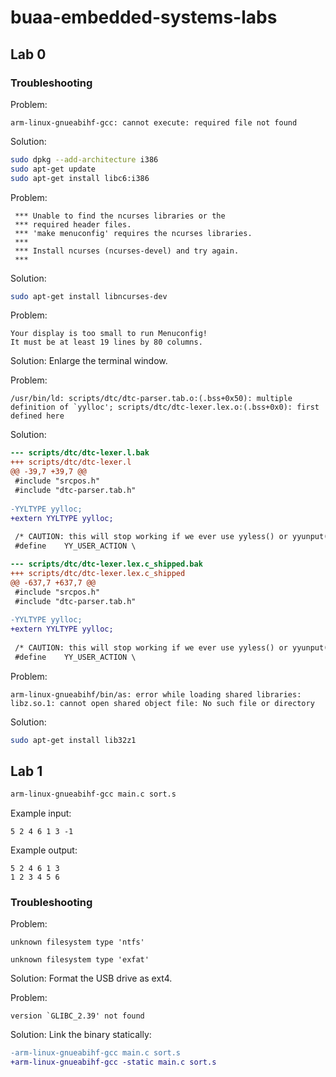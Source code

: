 # buaa-embedded-systems-labs

## Lab 0

### Troubleshooting

Problem:

```plaintext
arm-linux-gnueabihf-gcc: cannot execute: required file not found
```

Solution:

```sh
sudo dpkg --add-architecture i386
sudo apt-get update
sudo apt-get install libc6:i386
```

Problem:

```plaintext
 *** Unable to find the ncurses libraries or the
 *** required header files.
 *** 'make menuconfig' requires the ncurses libraries.
 *** 
 *** Install ncurses (ncurses-devel) and try again.
 *** 
```

Solution:

```sh
sudo apt-get install libncurses-dev
```

Problem:

```plaintext
Your display is too small to run Menuconfig!
It must be at least 19 lines by 80 columns.
```

Solution: Enlarge the terminal window.

Problem:

```plaintext
/usr/bin/ld: scripts/dtc/dtc-parser.tab.o:(.bss+0x50): multiple definition of `yylloc'; scripts/dtc/dtc-lexer.lex.o:(.bss+0x0): first defined here
```

Solution:

```patch
--- scripts/dtc/dtc-lexer.l.bak
+++ scripts/dtc/dtc-lexer.l
@@ -39,7 +39,7 @@
 #include "srcpos.h"
 #include "dtc-parser.tab.h"
 
-YYLTYPE yylloc;
+extern YYLTYPE yylloc;
 
 /* CAUTION: this will stop working if we ever use yyless() or yyunput() */
 #define	YY_USER_ACTION \
```

```patch
--- scripts/dtc/dtc-lexer.lex.c_shipped.bak
+++ scripts/dtc/dtc-lexer.lex.c_shipped
@@ -637,7 +637,7 @@
 #include "srcpos.h"
 #include "dtc-parser.tab.h"
 
-YYLTYPE yylloc;
+extern YYLTYPE yylloc;
 
 /* CAUTION: this will stop working if we ever use yyless() or yyunput() */
 #define	YY_USER_ACTION \
```

Problem:

```plaintext
arm-linux-gnueabihf/bin/as: error while loading shared libraries: libz.so.1: cannot open shared object file: No such file or directory
```

Solution:

```sh
sudo apt-get install lib32z1
```

## Lab 1

```sh
arm-linux-gnueabihf-gcc main.c sort.s
```

Example input:

```plaintext
5 2 4 6 1 3 -1
```

Example output:

```plaintext
5 2 4 6 1 3
1 2 3 4 5 6
```

### Troubleshooting

Problem:

```plaintext
unknown filesystem type 'ntfs'
```

```plaintext
unknown filesystem type 'exfat'
```

Solution: Format the USB drive as ext4.

Problem:

```plaintext
version `GLIBC_2.39' not found
```

Solution: Link the binary statically:

```patch
-arm-linux-gnueabihf-gcc main.c sort.s
+arm-linux-gnueabihf-gcc -static main.c sort.s
```
